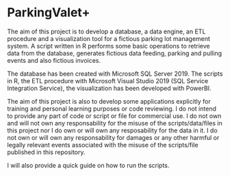 # ParkingValet+
The aim of this project is to develop a database, a data engine, an ETL procedure and a visualization tool for a fictious parking lot management system. A script written in R performs some basic operations to retrieve data from the database, generates fictious data feeding, parking and pulling events and also fictious invoices.

The database has been created with Microsoft SQL Server 2019. The scripts in R, the ETL procedure with Microsoft Visual Studio 2019 (SQL Service Integration Service), the visualization has been developed with PowerBI.
  
The aim of this project is also to develop some applications explicitly for training and personal learning purposes or code reviewing. I do not intend to provide any part of code or script or file for commercial use. I do not own and will not own any responsability for the misuse of the scripts/data/files in this project nor I do own or will own any resposability for the data in it. I do not own or will own any responsability for damages or any other harmful or legally relevant events associated with the misuse of the scripts/file published in this repository.

I will also provide a quick guide on how to run the scripts.
